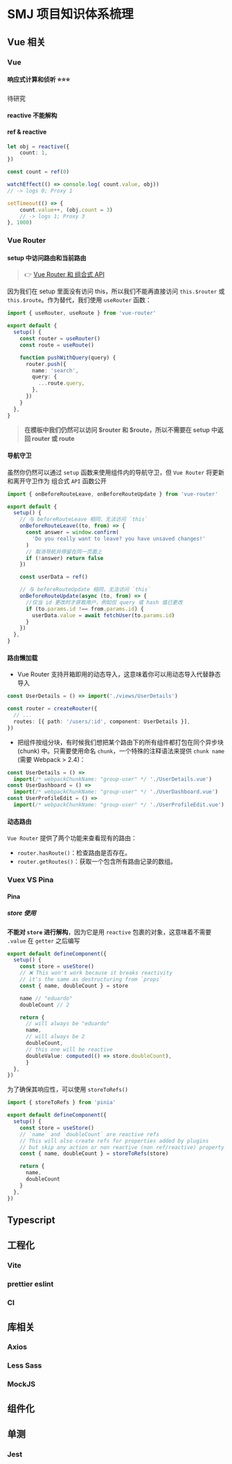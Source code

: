# SMJ 项目知识体系梳理

## Vue 相关

### Vue

#### 响应式计算和侦听 ⭐⭐⭐
[](https://v3.cn.vuejs.org/guide/reactivity-computed-watchers.html#%E8%AE%A1%E7%AE%97%E5%80%BC)

待研究


#### reactive 不能解构


#### ref & reactive
```ts
let obj = reactive({
    count: 1,
})

const count = ref(0)

watchEffect(() => console.log( count.value, obj))
// -> logs 0; Proxy 1

setTimeout(() => {
    count.value++, (obj.count = 3)
    // -> logs 1; Proxy 3
}, 1000)
```

### Vue Router

#### setup 中访问路由和当前路由
> :point_right: [Vue Router 和 组合式 API](https://router.vuejs.org/zh/guide/advanced/composition-api.html)

因为我们在 setup 里面没有访问 this，所以我们不能再直接访问 `this.$router` 或 `this.$route`。作为替代，我们使用 `useRouter` 函数：

```ts
import { useRouter, useRoute } from 'vue-router'

export default {
  setup() {
    const router = useRouter()
    const route = useRoute()

    function pushWithQuery(query) {
      router.push({
        name: 'search',
        query: {
          ...route.query,
        },
      })
    }
  },
}
```
> **在模板中我们仍然可以访问 $router 和 $route，所以不需要在 setup 中返回 router 或 route**

#### 导航守卫
虽然你仍然可以通过 `setup` 函数来使用组件内的导航守卫，但 `Vue Router` 将更新和离开守卫作为 组合式 `API` 函数公开

```ts
import { onBeforeRouteLeave, onBeforeRouteUpdate } from 'vue-router'

export default {
  setup() {
    // 与 beforeRouteLeave 相同，无法访问 `this`
    onBeforeRouteLeave((to, from) => {
      const answer = window.confirm(
        'Do you really want to leave? you have unsaved changes!'
      )
      // 取消导航并停留在同一页面上
      if (!answer) return false
    })

    const userData = ref()

    // 与 beforeRouteUpdate 相同，无法访问 `this`
    onBeforeRouteUpdate(async (to, from) => {
      //仅当 id 更改时才获取用户，例如仅 query 或 hash 值已更改
      if (to.params.id !== from.params.id) {
        userData.value = await fetchUser(to.params.id)
      }
    })
  },
}
```

#### 路由懒加载

- Vue Router 支持开箱即用的动态导入，这意味着你可以用动态导入代替静态导入

```ts
const UserDetails = () => import('./views/UserDetails')

const router = createRouter({
  // ...
  routes: [{ path: '/users/:id', component: UserDetails }],
})
```

- 把组件按组分块，有时候我们想把某个路由下的所有组件都打包在同个异步块 (chunk) 中。只需要使用命名 `chunk`，一个特殊的注释语法来提供 `chunk name` (需要 Webpack > 2.4)：

```ts
const UserDetails = () =>
  import(/* webpackChunkName: "group-user" */ './UserDetails.vue')
const UserDashboard = () =>
  import(/* webpackChunkName: "group-user" */ './UserDashboard.vue')
const UserProfileEdit = () =>
  import(/* webpackChunkName: "group-user" */ './UserProfileEdit.vue')
```
#### 动态路由
`Vue Router` 提供了两个功能来查看现有的路由：

- `router.hasRoute()`：检查路由是否存在。
- `router.getRoutes()`：获取一个包含所有路由记录的数组。



### Vuex VS Pina

#### Pina
##### store 使用
**不能对 `store` 进行解构**，因为它是用 `reactive` 包裹的对象，这意味着不需要 `.value` 在 `getter` 之后编写
```ts
export default defineComponent({
  setup() {
    const store = useStore()
    // ❌ This won't work because it breaks reactivity
    // it's the same as destructuring from `props`
    const { name, doubleCount } = store

    name // "eduardo"
    doubleCount // 2

    return {
      // will always be "eduardo"
      name,
      // will always be 2
      doubleCount,
      // this one will be reactive
      doubleValue: computed(() => store.doubleCount),
      }
  },
})
```

为了确保其响应性，可以使用 `storeToRefs()`
```ts
import { storeToRefs } from 'pinia'

export default defineComponent({
  setup() {
    const store = useStore()
    // `name` and `doubleCount` are reactive refs
    // This will also create refs for properties added by plugins
    // but skip any action or non reactive (non ref/reactive) property
    const { name, doubleCount } = storeToRefs(store)

    return {
      name,
      doubleCount
    }
  },
})
```


## Typescript


## 工程化

### Vite

### prettier eslint

### CI 


## 库相关

### Axios

### Less Sass

### MockJS


## 组件化


## 单测

### Jest